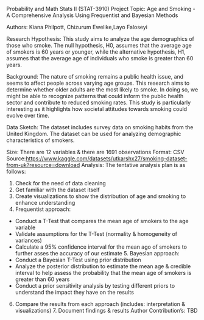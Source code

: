 Probability and Math Stats II (STAT-3910) Project
Topic: Age and Smoking - A Comprehensive Analysis Using Frequentist and Bayesian Methods

Authors: Kiana Philpott, Chizurum Ewelike,Layo Faloseyi

Research Hypothesis: 
This study aims to analyze the age demographics of those who smoke. The null hypothesis, H0, assumes that the average age of smokers is 60 years or younger, while the alternative hypothesis, H1, assumes that the average age of individuals who smoke is greater than 60 years.

Background:
The nature of smoking remains a public health issue, and seems to affect people across varying age groups. This research aims to determine whether older adults are the most likely to smoke. In doing so, we might be able to recognize patterns that could inform the public health sector and contribute to reduced smoking rates. This study is particularly interesting as it highlights how societal attitudes towards smoking could evolve over time.

Data Sketch: 
The dataset includes survey data on smoking habits from the United Kingdom. The dataset can be used for analyzing demographic characteristics of smokers.

Size: There are 12 variables & there are 1691 observations
Format: CSV
Source:https://www.kaggle.com/datasets/utkarshx27/smoking-dataset-from-uk?resource=download
Analysis: The tentative analysis plan is as follows:
1. Check for the need of data cleaning
2. Get familiar with the dataset itself
3. Create visualizations to show the distribution of age and smoking to enhance understanding
4. Frequentist approach:
- Conduct a T-Test that compares the mean age of smokers to the age variable
- Validate assumptions for the T-Test (normality & homogeneity of variances)
- Calculate a 95% confidence interval for the mean ago of smokers to further asses the accuracy of our estimate 5. Bayesian approach:
- Conduct a Bayesian T-Test using prior distribution
- Analyze the posterior distribution to estimate the mean age & credible interval to help assess the probability that the mean age of smokers is greater than 60 years
- Conduct a prior sensitivity analysis by testing different priors to understand the impact they have on the results
6. Compare the results from each approach (includes: interpretation & visualizations) 7. Document findings & results
Author Contribution’s:
TBD
                                              
